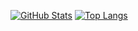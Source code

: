 [![GitHub Stats](https://github-readme-stats.vercel.app/api?username=ScriptScorpion&show_icons=true&theme=radical)](https://github.com/anuraghazra/github-readme-stats)
[![Top Langs](https://github-readme-stats.vercel.app/api/top-langs/?username=ScriptScorpion&layout=compact&theme=radical)](https://github.com/anuraghazra/github-readme-stats)
